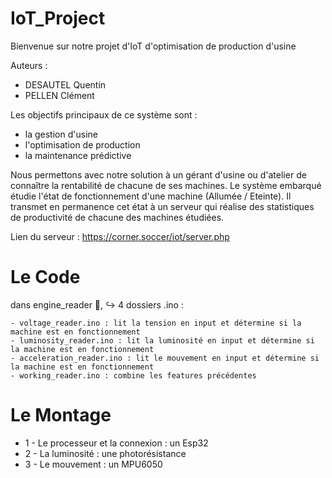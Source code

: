 # IoT_Project

Bienvenue sur notre projet d'IoT d'optimisation de production d'usine

Auteurs :
- DESAUTEL Quentin
- PELLEN Clément

Les objectifs principaux de ce système sont :
- la gestion d'usine
- l'optimisation de production 
- la maintenance prédictive

Nous permettons avec notre solution à un gérant d'usine ou d'atelier de connaître la rentabilité de chacune de ses machines.
Le système embarqué étudie l'état de fonctionnement d'une machine (Allumée / Eteinte).
Il transmet en permanence cet état à un serveur qui réalise des statistiques de productivité de chacune des machines étudiées.

Lien du serveur : https://corner.soccer/iot/server.php


# Le Code 
dans engine_reader 📁,
↪ 4 dossiers .ino :

    - voltage_reader.ino : lit la tension en input et détermine si la machine est en fonctionnement
    - luminosity_reader.ino : lit la luminosité en input et détermine si la machine est en fonctionnement
    - acceleration_reader.ino : lit le mouvement en input et détermine si la machine est en fonctionnement
    - working_reader.ino : combine les features précédentes


# Le Montage

- 1 - Le processeur et la connexion : un Esp32
- 2 - La luminosité : une photorésistance
- 3 - Le mouvement : un MPU6050

